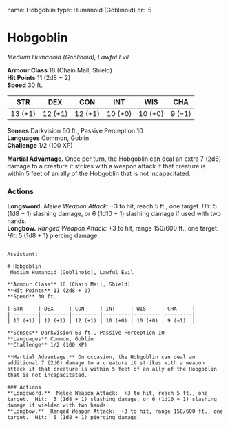 name: Hobgoblin
type: Humanoid (Goblinoid)
cr: .5

# Hobgoblin 
_Medium Humanoid (Goblinoid), Lawful Evil_

**Armour Class** 18 (Chain Mail, Shield)    
**Hit Points** 11 (2d8 + 2)    
**Speed** 30 ft. 

| STR     | DEX     | CON     | INT     | WIS     | CHA     |
|---------|---------|---------|---------|---------|---------|
| 13 (+1) | 12 (+1) | 12 (+1) | 10 (+0) | 10 (+0) | 9 (−1)  |

**Senses** Darkvision 60 ft., Passive Perception 10    
**Languages** Common, Goblin    
**Challenge** 1/2 (100 XP) 

**Martial Advantage.** Once per turn, the Hobgoblin can deal an extra 7 (2d6) damage to a creature it strikes with a weapon attack if that creature is within 5 feet of an ally of the Hobgoblin that is not incapacitated. 

### Actions 
**Longsword.** _Melee Weapon Attack:_ +3 to hit, reach 5 ft., one target. _Hit:_ 5 (1d8 + 1) slashing damage, or 6 (1d10 + 1) slashing damage if used with two hands.    
**Longbow.** _Ranged Weapon Attack:_ +3 to hit, range 150/600 ft., one target. _Hit:_ 5 (1d8 + 1) piercing damage.
```

Assistant:

# Hobgoblin 
_Medium Humanoid (Goblinoid), Lawful Evil_

**Armour Class** 18 (Chain Mail, Shield)    
**Hit Points** 11 (2d8 + 2)    
**Speed** 30 ft. 

| STR     | DEX     | CON     | INT     | WIS     | CHA     |
|---------|---------|---------|---------|---------|---------|
| 13 (+1) | 12 (+1) | 12 (+1) | 10 (+0) | 10 (+0) | 9 (−1)  |

**Senses** Darkvision 60 ft., Passive Perception 10    
**Languages** Common, Goblin    
**Challenge** 1/2 (100 XP) 

**Martial Advantage.** On occasion, the Hobgoblin can deal an additional 7 (2d6) damage to a creature it strikes with a weapon attack if that creature is within 5 feet of an ally of the Hobgoblin that is not incapacitated. 

### Actions 
**Longsword.** _Melee Weapon Attack:_ +3 to hit, reach 5 ft., one target. _Hit:_ 5 (1d8 + 1) slashing damage, or 6 (1d10 + 1) slashing damage if wielded with two hands.    
**Longbow.** _Ranged Weapon Attack:_ +3 to hit, range 150/600 ft., one target. _Hit:_ 5 (1d8 + 1) piercing damage.